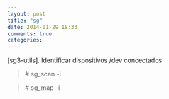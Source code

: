```yaml
---
layout: post
title: "sg"
date: 2014-01-29 18:33
comments: true
categories: 
---
```

[sg3-utils]. Identificar dispositivos /dev concectados

>\# sg_scan -i

>\# sg_map -i

